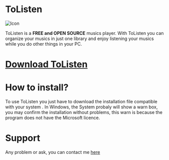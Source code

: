 # ToListen
![Icon](https://github.com/DuckCoder1101/ToListen/blob/main/public/icons/icon.png?raw=true)

ToListen is a **FREE and OPEN SOURCE** musics player. 
With ToListen you can organize your musics in just one library and enjoy listening your musics while you do other things in your PC.

# [Download ToListen](https://github.com/DuckCoder1101/ToListen/releases)

# How to install?
To use ToListen you just have to download the installation file compatible with your system .
In Windows, the System probaly will show a warn box, you may confirm the installation without problems, this warn is because the program does not have the Microsoft licence.

# Support
Any problem or ask, you can contact me [here](https://github.com/DuckCoder1101/ToListen/issues)